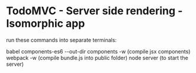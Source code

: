 # TodoMVC - Server side rendering - Isomorphic app

run these commands into separate terminals:

babel components-es6 --out-dir components -w (compile jsx components)
webpack -w (compile bundle.js into public folder)
node server (to start the server)
